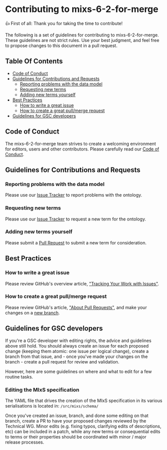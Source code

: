 # Contributing to mixs-6-2-for-merge

:+1: First of all: Thank you for taking the time to contribute!

The following is a set of guidelines for contributing to
mixs-6-2-for-merge. These guidelines are not strict rules.
Use your best judgment, and feel free to propose changes to this document
in a pull request.

## Table Of Contents

* [Code of Conduct](#code-of-conduct)
* [Guidelines for Contributions and Requests](#contributions)
  * [Reporting problems with the data model](#reporting-bugs)
  * [Requesting new terms](#requesting-terms)
  * [Adding new terms yourself](#adding-terms)
* [Best Practices](#best-practices)
  * [How to write a great issue](#great-issues)
  * [How to create a great pull/merge request](#great-pulls)
* [Guidelines for GSC developers](#gsc-devs)

<a id="code-of-conduct"></a>

## Code of Conduct

The mixs-6-2-for-merge team strives to create a
welcoming environment for editors, users and other contributors.
Please carefully read our [Code of Conduct](CODE_OF_CONDUCT.md).

<a id="contributions"></a>

## Guidelines for Contributions and Requests

<a id="reporting-bugs"></a>

### Reporting problems with the data model

Please use our [Issue Tracker][issues] to report problems with the ontology.

<a id="requesting-terms"></a>

### Requesting new terms

Please use our [Issue Tracker][issues] to request a new term for the ontology.

<a id="adding-terms"></a>

### Adding new terms yourself

Please submit a [Pull Request][pulls] to submit a new term for consideration.

<a id="best-practices"></a>

## Best Practices

<a id="great-issues"></a>

### How to write a great issue

Please review GitHub's overview article,
["Tracking Your Work with Issues"][about-issues].

<a id="great-pulls"></a>

### How to create a great pull/merge request

Please review GitHub's article, ["About Pull Requests"][about-pulls],
and make your changes on a [new branch][about-branches].

[about-branches]: https://docs.github.com/en/pull-requests/collaborating-with-pull-requests/proposing-changes-to-your-work-with-pull-requests/about-branches
[about-issues]: https://docs.github.com/en/issues/tracking-your-work-with-issues/about-issues
[about-pulls]: https://docs.github.com/en/pull-requests/collaborating-with-pull-requests/proposing-changes-to-your-work-with-pull-requests/about-pull-requests
[issues]: https://github.com/GenomicsStandardsConsortium/mixs-6-2-for-merge/issues/
[pulls]: https://github.com/GenomicsStandardsConsortium/mixs-6-2-for-merge/pulls/

<a id="gsc-devs"></a>

## Guidelines for GSC developers

If you're a GSC developer with editing rights, the advice and guidelines above still hold. You should always create an issue for each proposed change (keeping them atomic: one issue per logical change), create a branch from that issue, and - once you've made your changes on the branch - create a pull request for review and validation. 

However, here are some guidelines on where and what to edit for a few routine tasks.

### Editing the MIxS specification 

The YAML file that drives the creation of the MIxS specification in its various serialisations is located in:
`/src/mixs/schema/`

Once you've created an issue, branch, and done some editing on that branch, create a PR to have your proposed changes reviewed by the Technical WG. 
Minor edits (e.g. fixing typos, clarifying edits of descriptions, etc) can be included in a patch, while any new terms or consequential edits to terms or their properties should be coordinated with minor / major release processes.

